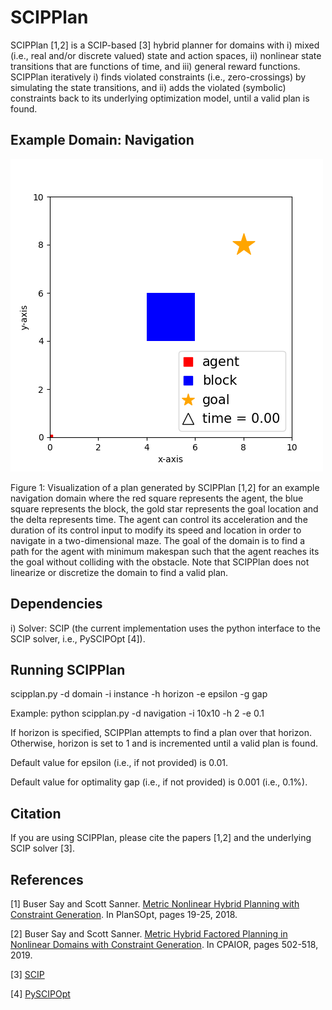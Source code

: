 # SCIPPlan

SCIPPlan [1,2] is a SCIP-based [3] hybrid planner for domains with i) mixed (i.e., real and/or discrete valued) state and action spaces, ii) nonlinear state transitions that are functions of time, and iii) general reward functions. SCIPPlan iteratively i) finds violated constraints (i.e., zero-crossings) by simulating the state transitions, and ii) adds the violated (symbolic) constraints back to its underlying optimization model, until a valid plan is found.

## Example Domain: Navigation

![alt text](./scipplan_navigation.gif)

Figure 1: Visualization of a plan generated by SCIPPlan [1,2] for an example navigation domain where the red square represents the agent, the blue square represents the block, the gold star represents the goal location and the delta represents time. The agent can control its acceleration and the duration of its control input to modify its speed and location in order to navigate in a two-dimensional maze. The goal of the domain is to find a path for the agent with minimum makespan such that the agent reaches its the goal without colliding with the obstacle. Note that SCIPPlan does not linearize or discretize the domain to find a valid plan.

## Dependencies

i) Solver: SCIP (the current implementation uses the python interface to the SCIP solver, i.e., PySCIPOpt [4]).

## Running SCIPPlan

scipplan.py -d domain -i instance -h horizon -e epsilon -g gap

Example: python scipplan.py -d navigation -i 10x10 -h 2 -e 0.1

If horizon is specified, SCIPPlan attempts to find a plan over that horizon. Otherwise, horizon is set to 1 and is incremented until a valid plan is found.

Default value for epsilon (i.e., if not provided) is 0.01.

Default value for optimality gap (i.e., if not provided) is 0.001 (i.e., 0.1%).

## Citation

If you are using SCIPPlan, please cite the papers [1,2] and the underlying SCIP solver [3].

## References
[1] Buser Say and Scott Sanner. [Metric Nonlinear Hybrid Planning with Constraint Generation](http://icaps18.icaps-conference.org/fileadmin/alg/conferences/icaps18/workshops/workshop06/docs/proceedings.pdf#page=23). In PlanSOpt, pages 19-25, 2018.

[2] Buser Say and Scott Sanner. [Metric Hybrid Factored Planning in Nonlinear Domains with Constraint Generation](https://link.springer.com/chapter/10.1007/978-3-030-19212-9_33). In CPAIOR, pages 502-518, 2019.

[3] [SCIP](https://www.scipopt.org/)

[4] [PySCIPOpt](https://github.com/SCIP-Interfaces/PySCIPOpt)
